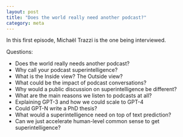 ```yaml
---
layout: post
title: "Does the world really need another podcast?"
category: meta
---
```


In this first episode, Michaël Trazzi is the one being interviewed.

Questions:
- Does the world really needs another podcast?
- Why call your podcast superintelligence?
- What is the Inside view? The Outside view?
- What could be the impact of podcast conversations?
- Why would a public discussion on superintelligence be different?
- What are the main reasons we listen to podcasts at all?
- Explaining GPT-3 and how we could scale to GPT-4
- Could GPT-N write a PhD thesis?
- What would a superintelligence need on top of text prediction?
- Can we just accelerate human-level common sense to get superintelligence?